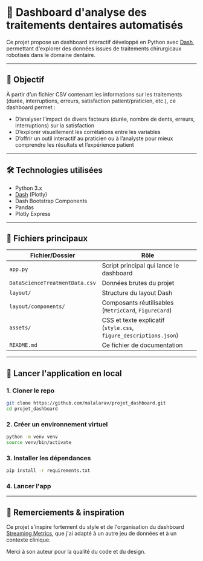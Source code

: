 # 🦷 Dashboard d'analyse des traitements dentaires automatisés

Ce projet propose un dashboard interactif développé en Python avec [Dash](https://dash.plotly.com/), permettant d'explorer des données issues de traitements chirurgicaux robotisés dans le domaine dentaire.

---

## 🎯 Objectif

À partir d’un fichier CSV contenant les informations sur les traitements (durée, interruptions, erreurs, satisfaction patient/praticien, etc.), ce dashboard permet :

- D’analyser l’impact de divers facteurs (durée, nombre de dents, erreurs, interruptions) sur la satisfaction
- D’explorer visuellement les corrélations entre les variables
- D’offrir un outil interactif au praticien ou à l’analyste pour mieux comprendre les résultats et l’expérience patient

---

## 🛠️ Technologies utilisées

- Python 3.x
- [Dash](https://dash.plotly.com/) (Plotly)
- Dash Bootstrap Components
- Pandas
- Plotly Express

---

## 📁 Fichiers principaux

| Fichier/Dossier            | Rôle |
|----------------------------|------|
| `app.py`                   | Script principal qui lance le dashboard |
| `DataScienceTreatmentData.csv` | Données brutes du projet |
| `layout/`                  | Structure du layout Dash |
| `layout/components/`       | Composants réutilisables (`MetricCard`, `FigureCard`) |
| `assets/`                  | CSS et texte explicatif (`style.css`, `figure_descriptions.json`) |
| `README.md`                | Ce fichier de documentation |

---

## 🚀 Lancer l'application en local

### 1. Cloner le repo
```bash
git clone https://github.com/malalarav/projet_dashboard.git
cd projet_dashboard
```

### 2. Créer un environnement virtuel
```bash
python -m venv venv
source venv/bin/activate
```

### 3. Installer les dépendances
```bash
pip install -r requirements.txt
```

### 4. Lancer l'app

---

## 🙏 Remerciements & inspiration

Ce projet s'inspire fortement du style et de l'organisation du dashboard [Streaming Metrics](https://github.com/cmd-ntrf/streaming-metrics), que j'ai adapté à un autre jeu de données et à un contexte clinique.

Merci à son auteur pour la qualité du code et du design.

